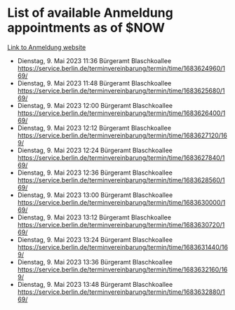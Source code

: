 # List of available Anmeldung appointments as of $NOW
[Link to Anmeldung website](https://service.berlin.de/terminvereinbarung/termin/tag.php?termin=1&anliegen[]=120686&dienstleisterlist=122210,122217,327316,122219,327312,122227,327314,122231,327346,122243,327348,122254,122252,329742,122260,329745,122262,329748,122271,327278,122273,327274,122277,327276,330436,122280,327294,122282,327290,122284,327292,122291,327270,122285,327266,122286,327264,122296,327268,150230,329760,122297,327286,122294,327284,122312,329763,122314,329775,122304,327330,122311,327334,122309,327332,317869,122281,327352,122279,329772,122283,122276,327324,122274,327326,122267,329766,122246,327318,122251,327320,122257,327322,122208,327298,122226,327300&herkunft=http%3A%2F%2Fservice.berlin.de%2Fdienstleistung%2F120686%2F)
- Dienstag, 9. Mai 2023 11:36 Bürgeramt Blaschkoallee https://service.berlin.de/terminvereinbarung/termin/time/1683624960/169/
- Dienstag, 9. Mai 2023 11:48 Bürgeramt Blaschkoallee https://service.berlin.de/terminvereinbarung/termin/time/1683625680/169/
- Dienstag, 9. Mai 2023 12:00 Bürgeramt Blaschkoallee https://service.berlin.de/terminvereinbarung/termin/time/1683626400/169/
- Dienstag, 9. Mai 2023 12:12 Bürgeramt Blaschkoallee https://service.berlin.de/terminvereinbarung/termin/time/1683627120/169/
- Dienstag, 9. Mai 2023 12:24 Bürgeramt Blaschkoallee https://service.berlin.de/terminvereinbarung/termin/time/1683627840/169/
- Dienstag, 9. Mai 2023 12:36 Bürgeramt Blaschkoallee https://service.berlin.de/terminvereinbarung/termin/time/1683628560/169/
- Dienstag, 9. Mai 2023 13:00 Bürgeramt Blaschkoallee https://service.berlin.de/terminvereinbarung/termin/time/1683630000/169/
- Dienstag, 9. Mai 2023 13:12 Bürgeramt Blaschkoallee https://service.berlin.de/terminvereinbarung/termin/time/1683630720/169/
- Dienstag, 9. Mai 2023 13:24 Bürgeramt Blaschkoallee https://service.berlin.de/terminvereinbarung/termin/time/1683631440/169/
- Dienstag, 9. Mai 2023 13:36 Bürgeramt Blaschkoallee https://service.berlin.de/terminvereinbarung/termin/time/1683632160/169/
- Dienstag, 9. Mai 2023 13:48 Bürgeramt Blaschkoallee https://service.berlin.de/terminvereinbarung/termin/time/1683632880/169/
